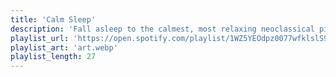 ```yaml
---
title: 'Calm Sleep'
description: 'Fall asleep to the calmest, most relaxing neoclassical piano music.'
playlist_url: 'https://open.spotify.com/playlist/1WZ5YEOdpz0077wfklslS9'
playlist_art: 'art.webp'
playlist_length: 27
---
```

